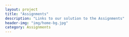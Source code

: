 ```yaml
---
layout: project
title: "Assignments"
description: "Links to our solution to the Assignments"
header-img: "img/home-bg.jpg"
category: Assignments
---
```

<!-- Start Writing Below in Markdown -->
